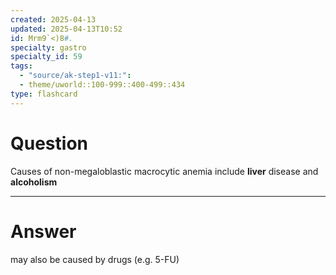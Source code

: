```yaml
---
created: 2025-04-13
updated: 2025-04-13T10:52
id: Mrm9`<)8#.
specialty: gastro
specialty_id: 59
tags:
  - "source/ak-step1-v11:": 
  - theme/uworld::100-999::400-499::434
type: flashcard
---
```


# Question
Causes of non-megaloblastic macrocytic anemia include **liver** disease and **alcoholism**

---

# Answer
may also be caused by drugs (e.g. 5-FU)